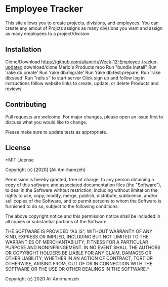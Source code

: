 # Employee Tracker

This site allows you to create projects, divisions, and employees. You can create any amout of Projcts assigns as many divisions you want and assign as many employees to a project/division.

## Installation

Clone/Download https://github.com/aliamirh/Week-12-Employee-tracker-updated
download/clone Mario's Products repo
Run "bundle install"
Run 'rake db:create'
Run 'rake db:migrate'
Run 'rake db:test:prepare'
Run 'rake db:seed'
Run "rails s" to start server
Click sign up and follow log in instructions
follow website links to create, update, or delete Products and reviews

## Contributing
Pull requests are welcome. For major changes, please open an issue first to discuss what you would like to change.

Please make sure to update tests as appropriate.

## License
*MIT License

Copyright (c) [2020] [Ali Amirhamzeh]

Permission is hereby granted, free of charge, to any person obtaining a copy of this software and associated documentation files (the "Software"), to deal in the Software without restriction, including without limitation the rights to use, copy, modify, merge, publish, distribute, sublicense, and/or sell copies of the Software, and to permit persons to whom the Software is furnished to do so, subject to the following conditions:

The above copyright notice and this permission notice shall be included in all copies or substantial portions of the Software.

THE SOFTWARE IS PROVIDED "AS IS", WITHOUT WARRANTY OF ANY KIND, EXPRESS OR IMPLIED, INCLUDING BUT NOT LIMITED TO THE WARRANTIES OF MERCHANTABILITY, FITNESS FOR A PARTICULAR PURPOSE AND NONINFRINGEMENT. IN NO EVENT SHALL THE AUTHORS OR COPYRIGHT HOLDERS BE LIABLE FOR ANY CLAIM, DAMAGES OR OTHER LIABILITY, WHETHER IN AN ACTION OF CONTRACT, TORT OR OTHERWISE, ARISING FROM, OUT OF OR IN CONNECTION WITH THE SOFTWARE OR THE USE OR OTHER DEALINGS IN THE SOFTWARE.*

Copyright (c) 2020 Ali Amirhamzeh
